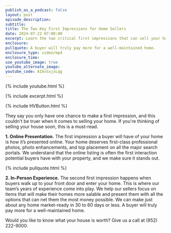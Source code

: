 ```yaml
---
publish_as_a_podcast: false
layout: post
episode_description:
subtitle:
title: The Two Key First Impressions for Home Sellers
date: 2024-07-23 07:00:00
excerpt: Learn the two critical first impressions that can sell your home faster.
enclosure:
pullquote: A buyer will truly pay more for a well-maintained home.
enclosure_type: video/mp4
enclosure_time:
use_youtube_image: true
youtube_alternate_image:
youtube_code: AIXvSxjxLqg
---
```

{% include youtube.html %}

{% include excerpt.html %}

{% include HVButton.html %}

They say you only have one chance to make a first impression, and this couldn't be truer when it comes to selling your home. If you're thinking of selling your house soon, this is a must-read.

**1\. Online Presentation.** The first impression a buyer will have of your home is how it’s presented online. Your home deserves first-class professional photos, photo enhancements, and top placement on all the major search portals. We understand that the online listing is often the first interaction potential buyers have with your property, and we make sure it stands out.

{% include pullquote.html %}

**2\. In-Person Experience.** The second first impression happens when buyers walk up to your front door and enter your home. This is where our team’s years of experience come into play. We help our sellers focus on items that will make their homes more salable and present them with all the options that can net them the most money possible. We can make just about any home market-ready in 30 to 60 days or less. A buyer will truly pay more for a well-maintained home.

Would you like to know what your house is worth? Give us a call at (952) 222-9000.

<br>